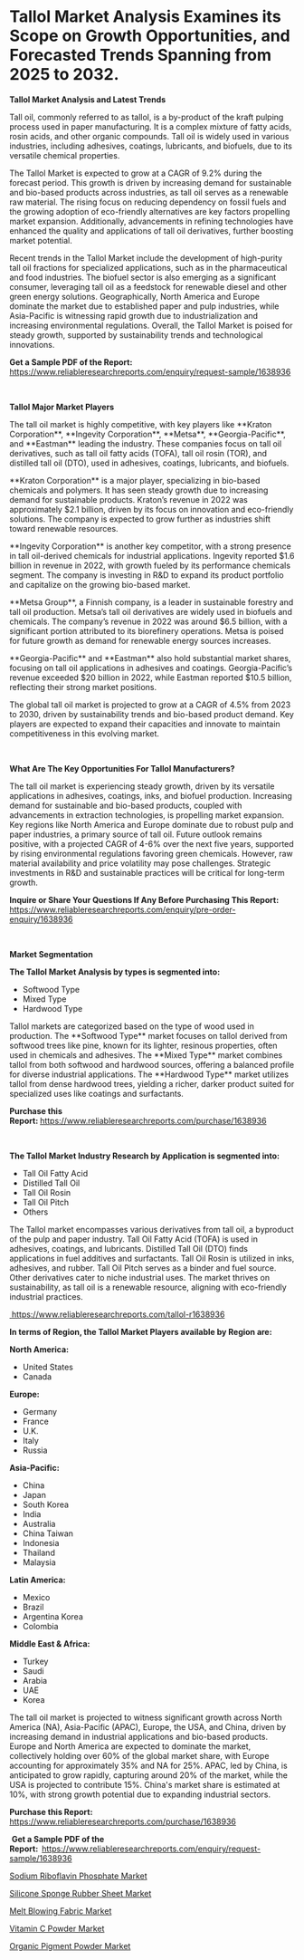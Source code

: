 <p><h1>Tallol Market Analysis Examines its Scope on Growth Opportunities, and Forecasted Trends Spanning from 2025 to 2032.</h1></p><p><strong>Tallol Market Analysis and Latest Trends</strong></p>
<p><p>Tall oil, commonly referred to as tallol, is a by-product of the kraft pulping process used in paper manufacturing. It is a complex mixture of fatty acids, rosin acids, and other organic compounds. Tall oil is widely used in various industries, including adhesives, coatings, lubricants, and biofuels, due to its versatile chemical properties.</p><p>The Tallol Market is expected to grow at a CAGR of 9.2% during the forecast period. This growth is driven by increasing demand for sustainable and bio-based products across industries, as tall oil serves as a renewable raw material. The rising focus on reducing dependency on fossil fuels and the growing adoption of eco-friendly alternatives are key factors propelling market expansion. Additionally, advancements in refining technologies have enhanced the quality and applications of tall oil derivatives, further boosting market potential.</p><p>Recent trends in the Tallol Market include the development of high-purity tall oil fractions for specialized applications, such as in the pharmaceutical and food industries. The biofuel sector is also emerging as a significant consumer, leveraging tall oil as a feedstock for renewable diesel and other green energy solutions. Geographically, North America and Europe dominate the market due to established paper and pulp industries, while Asia-Pacific is witnessing rapid growth due to industrialization and increasing environmental regulations. Overall, the Tallol Market is poised for steady growth, supported by sustainability trends and technological innovations.</p></p>
<p><strong>Get a Sample PDF of the Report:&nbsp;</strong> <a href="https://www.reliableresearchreports.com/enquiry/request-sample/1638936?utm_campaign=83&utm_medium=2&utm_source=Github&utm_content=ia&utm_term=25012025&utm_id=tallol">https://www.reliableresearchreports.com/enquiry/request-sample/1638936</a></p>
<p>&nbsp;</p>
<p><strong>Tallol Major Market Players</strong></p>
<p><p>The tall oil market is highly competitive, with key players like **Kraton Corporation**, **Ingevity Corporation**, **Metsa**, **Georgia-Pacific**, and **Eastman** leading the industry. These companies focus on tall oil derivatives, such as tall oil fatty acids (TOFA), tall oil rosin (TOR), and distilled tall oil (DTO), used in adhesives, coatings, lubricants, and biofuels.</p><p>**Kraton Corporation** is a major player, specializing in bio-based chemicals and polymers. It has seen steady growth due to increasing demand for sustainable products. Kraton’s revenue in 2022 was approximately $2.1 billion, driven by its focus on innovation and eco-friendly solutions. The company is expected to grow further as industries shift toward renewable resources.</p><p>**Ingevity Corporation** is another key competitor, with a strong presence in tall oil-derived chemicals for industrial applications. Ingevity reported $1.6 billion in revenue in 2022, with growth fueled by its performance chemicals segment. The company is investing in R&D to expand its product portfolio and capitalize on the growing bio-based market.</p><p>**Metsa Group**, a Finnish company, is a leader in sustainable forestry and tall oil production. Metsa’s tall oil derivatives are widely used in biofuels and chemicals. The company’s revenue in 2022 was around $6.5 billion, with a significant portion attributed to its biorefinery operations. Metsa is poised for future growth as demand for renewable energy sources increases.</p><p>**Georgia-Pacific** and **Eastman** also hold substantial market shares, focusing on tall oil applications in adhesives and coatings. Georgia-Pacific’s revenue exceeded $20 billion in 2022, while Eastman reported $10.5 billion, reflecting their strong market positions.</p><p>The global tall oil market is projected to grow at a CAGR of 4.5% from 2023 to 2030, driven by sustainability trends and bio-based product demand. Key players are expected to expand their capacities and innovate to maintain competitiveness in this evolving market.</p></p>
<p>&nbsp;</p>
<p><strong>What Are The Key Opportunities For Tallol Manufacturers?</strong></p>
<p><p>The tall oil market is experiencing steady growth, driven by its versatile applications in adhesives, coatings, inks, and biofuel production. Increasing demand for sustainable and bio-based products, coupled with advancements in extraction technologies, is propelling market expansion. Key regions like North America and Europe dominate due to robust pulp and paper industries, a primary source of tall oil. Future outlook remains positive, with a projected CAGR of 4-6% over the next five years, supported by rising environmental regulations favoring green chemicals. However, raw material availability and price volatility may pose challenges. Strategic investments in R&D and sustainable practices will be critical for long-term growth.</p></p>
<p><strong>Inquire or Share Your Questions If Any Before Purchasing This Report:</strong> <a href="https://www.reliableresearchreports.com/enquiry/pre-order-enquiry/1638936?utm_campaign=83&utm_medium=2&utm_source=Github&utm_content=ia&utm_term=25012025&utm_id=tallol">https://www.reliableresearchreports.com/enquiry/pre-order-enquiry/1638936</a></p>
<p>&nbsp;</p>
<p><strong>Market Segmentation</strong></p>
<p><strong>The Tallol Market Analysis by types is segmented into:</strong></p>
<p><ul><li>Softwood Type</li><li>Mixed Type</li><li>Hardwood Type</li></ul></p>
<p><p>Tallol markets are categorized based on the type of wood used in production. The **Softwood Type** market focuses on tallol derived from softwood trees like pine, known for its lighter, resinous properties, often used in chemicals and adhesives. The **Mixed Type** market combines tallol from both softwood and hardwood sources, offering a balanced profile for diverse industrial applications. The **Hardwood Type** market utilizes tallol from dense hardwood trees, yielding a richer, darker product suited for specialized uses like coatings and surfactants.</p></p>
<p><strong>Purchase this Report:&nbsp;</strong><a href="https://www.reliableresearchreports.com/purchase/1638936?utm_campaign=83&utm_medium=2&utm_source=Github&utm_content=ia&utm_term=25012025&utm_id=tallol">https://www.reliableresearchreports.com/purchase/1638936</a></p>
<p>&nbsp;</p>
<p><strong>The Tallol Market Industry Research by Application is segmented into:</strong></p>
<p><ul><li>Tall Oil Fatty Acid</li><li>Distilled Tall Oil</li><li>Tall Oil Rosin</li><li>Tall Oil Pitch</li><li>Others</li></ul></p>
<p><p>The Tallol market encompasses various derivatives from tall oil, a byproduct of the pulp and paper industry. Tall Oil Fatty Acid (TOFA) is used in adhesives, coatings, and lubricants. Distilled Tall Oil (DTO) finds applications in fuel additives and surfactants. Tall Oil Rosin is utilized in inks, adhesives, and rubber. Tall Oil Pitch serves as a binder and fuel source. Other derivatives cater to niche industrial uses. The market thrives on sustainability, as tall oil is a renewable resource, aligning with eco-friendly industrial practices.</p></p>
<p><a href="https://www.reliableresearchreports.com/tallol-r1638936?utm_campaign=83&utm_medium=2&utm_source=Github&utm_content=ia&utm_term=25012025&utm_id=tallol">&nbsp;https://www.reliableresearchreports.com/tallol-r1638936</a></p>
<p><strong>In terms of Region, the Tallol Market Players available by Region are:</strong></p>
<p>
    <p> <strong> North America: </strong>
        <ul>
            <li>United States</li>
            <li>Canada</li>
        </ul>
        </p> 
    <p> <strong> Europe: </strong>
        <ul>
            <li>Germany</li>
            <li>France</li>
            <li>U.K.</li>
            <li>Italy</li>
            <li>Russia</li>
        </ul>
        </p> 
    <p> <strong> Asia-Pacific: </strong>
        <ul>
            <li>China</li>
            <li>Japan</li>
            <li>South Korea</li>
            <li>India</li>
            <li>Australia</li>
            <li>China Taiwan</li>
            <li>Indonesia</li>
            <li>Thailand</li>
            <li>Malaysia</li>
        </ul>
        </p> 
    <p> <strong> Latin America: </strong>
        <ul>
            <li>Mexico</li>
            <li>Brazil</li>
            <li>Argentina Korea</li>
            <li>Colombia</li>
        </ul>
        </p> 
    <p> <strong> Middle East & Africa: </strong>
        <ul>
            <li>Turkey</li>
            <li>Saudi</li>
            <li>Arabia</li>
            <li>UAE</li>
            <li>Korea</li>
        </ul>
    </p>
    </p>
<p><p>The tall oil market is projected to witness significant growth across North America (NA), Asia-Pacific (APAC), Europe, the USA, and China, driven by increasing demand in industrial applications and bio-based products. Europe and North America are expected to dominate the market, collectively holding over 60% of the global market share, with Europe accounting for approximately 35% and NA for 25%. APAC, led by China, is anticipated to grow rapidly, capturing around 20% of the market, while the USA is projected to contribute 15%. China's market share is estimated at 10%, with strong growth potential due to expanding industrial sectors.</p></p>
<p><strong>Purchase this Report: </strong><a href="https://www.reliableresearchreports.com/purchase/1638936?utm_campaign=83&utm_medium=2&utm_source=Github&utm_content=ia&utm_term=25012025&utm_id=tallol">https://www.reliableresearchreports.com/purchase/1638936</a></p>
<p>&nbsp;<strong>Get a Sample PDF of the Report:&nbsp;&nbsp;</strong><a href="https://www.reliableresearchreports.com/enquiry/request-sample/1638936?utm_campaign=83&utm_medium=2&utm_source=Github&utm_content=ia&utm_term=25012025&utm_id=tallol">https://www.reliableresearchreports.com/enquiry/request-sample/1638936</a></p>
<p><strong></strong></p>
<p><p><a href="https://github.com/HobertDavis43/Market-Research-Report-List-1/blob/main/sodium-riboflavin-phosphate-market.md?utm_campaign=83&utm_medium=2&utm_source=Github&utm_content=ia&utm_term=25012025&utm_id=tallol">Sodium Riboflavin Phosphate Market</a></p><p><a href="https://github.com/arvelm4nthig/Market-Research-Report-List-1/blob/main/silicone-sponge-rubber-sheet-market.md?utm_campaign=83&utm_medium=2&utm_source=Github&utm_content=ia&utm_term=25012025&utm_id=tallol">Silicone Sponge Rubber Sheet Market</a></p><p><a href="https://github.com/jaquelynhasenaue8/Market-Research-Report-List-1/blob/main/melt-blowing-fabric-market.md?utm_campaign=83&utm_medium=2&utm_source=Github&utm_content=ia&utm_term=25012025&utm_id=tallol">Melt Blowing Fabric Market</a></p><p><a href="https://github.com/AlisaRowe24/Market-Research-Report-List-1/blob/main/vitamin-c-powder-market.md?utm_campaign=83&utm_medium=2&utm_source=Github&utm_content=ia&utm_term=25012025&utm_id=tallol">Vitamin C Powder Market</a></p><p><a href="https://github.com/texterfredia780/Market-Research-Report-List-1/blob/main/organic-pigment-powder-market.md?utm_campaign=83&utm_medium=2&utm_source=Github&utm_content=ia&utm_term=25012025&utm_id=tallol">Organic Pigment Powder Market</a></p></p>